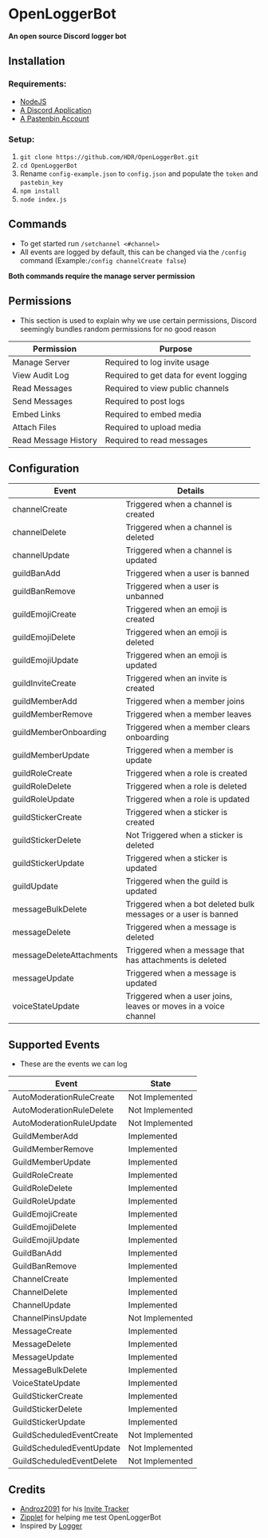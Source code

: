 # OpenLoggerBot
**An open source Discord logger bot**

## Installation
### Requirements:
- [NodeJS](https://nodejs.org)
- [A Discord Application](https://discord.com/developers/applications)
- [A Pastenbin Account](https://pastebin.com/)

### Setup:
1. `git clone https://github.com/HDR/OpenLoggerBot.git`
2. `cd OpenLoggerBot`
2. Rename `config-example.json` to `config.json` and populate the `token` and `pastebin_key`
3. `npm install`
4. `node index.js`


## Commands
- To get started run `/setchannel <#channel>`
- All events are logged by default, this can be changed via the `/config` command (Example:`/config channelCreate false`)

**Both commands require the manage server permission**

## Permissions
* This section is used to explain why we use certain permissions, Discord seemingly bundles random permissions for no good reason

| Permission           | Purpose                                |
|----------------------|----------------------------------------|
| Manage Server        | Required to log invite usage           |
| View Audit Log       | Required to get data for event logging |
| Read Messages        | Required to view public channels       |
| Send Messages        | Required to post logs                  |
| Embed Links          | Required to embed media                |
| Attach Files         | Required to upload media               |
| Read Message History | Required to read messages              |

## Configuration
<center>

  | Event | Details                                                         |
  |---------------------|-----------------------------------------------------------------|
  | channelCreate       | Triggered when a channel is created                             |
  | channelDelete       | Triggered when a channel is deleted                             |
  | channelUpdate       | Triggered when a channel is updated                             |
  | guildBanAdd         | Triggered when a user is banned                                 |
  | guildBanRemove      | Triggered when a user is unbanned                               |
  | guildEmojiCreate    | Triggered when an emoji is created                              |
  | guildEmojiDelete    | Triggered when an emoji is deleted                              |
  | guildEmojiUpdate    | Triggered when an emoji is updated                              |
  | guildInviteCreate   | Triggered when an invite is created                             |
  | guildMemberAdd      | Triggered when a member joins                                   |
  | guildMemberRemove   | Triggered when a member leaves                                  |
  | guildMemberOnboarding | Triggered when a member clears onboarding                       |
  | guildMemberUpdate   | Triggered when a member is update                               |
  | guildRoleCreate     | Triggered when a role is created                                |
  | guildRoleDelete     | Triggered when a role is deleted                                |
  | guildRoleUpdate     | Triggered when a role is updated                                |
  | guildStickerCreate  | Triggered when a sticker is created                             |
  | guildStickerDelete  | Not Triggered when a sticker is deleted                         |
  | guildStickerUpdate  | Triggered when a sticker is updated                             |
  | guildUpdate         | Triggered when the guild is updated                             |
  | messageBulkDelete   | Triggered when a bot deleted bulk messages or a user is banned  |
  | messageDelete       | Triggered when a message is deleted                             |
  | messageDeleteAttachments | Triggered when a message that has attachments is deleted        |
  | messageUpdate       | Triggered when a message is updated                             |
  | voiceStateUpdate    | Triggered when a  user joins, leaves or moves in a voice channel |
</center>

## Supported Events
* These are the events we can log

| Event                     | State           |
|---------------------------|-----------------|
| AutoModerationRuleCreate  | Not Implemented |
| AutoModerationRuleDelete  | Not Implemented |
| AutoModerationRuleUpdate  | Not Implemented |
| GuildMemberAdd            | Implemented     |
| GuildMemberRemove         | Implemented     |
| GuildMemberUpdate         | Implemented     |
| GuildRoleCreate           | Implemented     |
| GuildRoleDelete           | Implemented     |
| GuildRoleUpdate           | Implemented     |
| GuildEmojiCreate          | Implemented     |
| GuildEmojiDelete          | Implemented     |
| GuildEmojiUpdate          | Implemented     |
| GuildBanAdd               | Implemented     |
| GuildBanRemove            | Implemented     |
| ChannelCreate             | Implemented     |
| ChannelDelete             | Implemented     |
| ChannelUpdate             | Implemented     |
| ChannelPinsUpdate         | Not Implemented |
| MessageCreate             | Implemented     |
| MessageDelete             | Implemented     |
| MessageUpdate             | Implemented     |
| MessageBulkDelete         | Implemented     |
| VoiceStateUpdate          | Implemented     |
| GuildStickerCreate        | Implemented     |
| GuildStickerDelete        | Implemented     |
| GuildStickerUpdate        | Implemented     |
| GuildScheduledEventCreate | Not Implemented |
| GuildScheduledEventUpdate | Not Implemented |
| GuildScheduledEventDelete | Not Implemented |

## Credits

- [Androz2091](https://github.com/Androz2091/) for his [Invite Tracker](https://github.com/Androz2091/discord-invites-tracker)
- [Zipplet](https://github.com/zipplet) for helping me test OpenLoggerBot
- Inspired by [Logger](https://logger.bot/)
